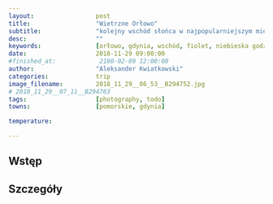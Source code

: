```yaml
---
layout:                 post
title:                  "Wietrzne Orłowo"
subtitle:               "kolejny wschód słońca w najpopularniejszym miejscu do zdjęć w Trójmieście"
desc:                   ""
keywords:               [orłowo, gdynia, wschód, fiolet, niebieska godzina]
date:                   2018-11-29 09:00:00
#finished_at:            2100-02-09 12:00:00
author:                 "Aleksander Kwiatkowski"
categories:             trip
image_filename:         2018_11_29__06_53__B294752.jpg
# 2018_11_29__07_11__B294763
tags:                   [photography, todo]
towns:                  [pomorskie, gdynia]

temperature:            

---
```



## Wstęp

## Szczegóły
